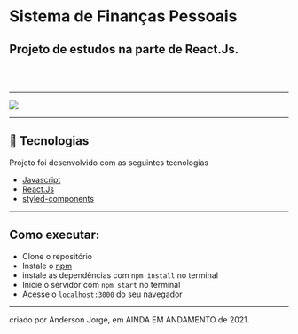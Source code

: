 # Sistema de Finanças Pessoais 
## Projeto de estudos na parte de React.Js.

<br>
<br>

---
<img src="#" />

---
## 🌟 Tecnologias 

Projeto foi desenvolvido com as seguintes tecnologias

- [Javascript](https://developer.mozilla.org/pt-BR/)
- [React.Js](https://pt-br.reactjs.org/)
- [styled-components](https://www.styled-components.com/)
---
## Como executar:

- Clone o repositório
- Instale o [npm](https://docs.npmjs.com/downloading-and-installing-node-js-and-npm)
- instale as dependências com `npm install` no terminal
- Inicie o servidor com `npm start` no terminal
- Acesse o  `localhost:3000` do seu navegador

---


criado por Anderson Jorge,  em AINDA EM ANDAMENTO de 2021.